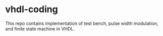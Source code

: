 # vhdl-coding
This repo contains implementation of test bench, pulse width modulation, and finite state machine in VHDL.
